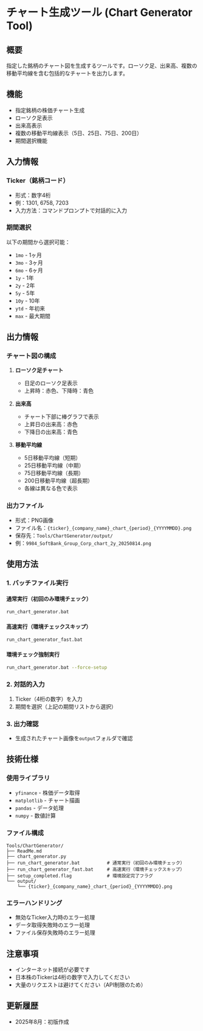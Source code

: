# チャート生成ツール (Chart Generator Tool)

## 概要
指定した銘柄のチャート図を生成するツールです。ローソク足、出来高、複数の移動平均線を含む包括的なチャートを出力します。

## 機能
- 指定銘柄の株価チャート生成
- ローソク足表示
- 出来高表示
- 複数の移動平均線表示（5日、25日、75日、200日）
- 期間選択機能

## 入力情報

### Ticker（銘柄コード）
- 形式：数字4桁
- 例：1301, 6758, 7203
- 入力方法：コマンドプロンプトで対話的に入力

### 期間選択
以下の期間から選択可能：
- `1mo` - 1ヶ月
- `3mo` - 3ヶ月
- `6mo` - 6ヶ月
- `1y` - 1年
- `2y` - 2年
- `5y` - 5年
- `10y` - 10年
- `ytd` - 年初来
- `max` - 最大期間

## 出力情報

### チャート図の構成
1. **ローソク足チャート**
   - 日足のローソク足表示
   - 上昇時：赤色、下降時：青色

2. **出来高**
   - チャート下部に棒グラフで表示
   - 上昇日の出来高：赤色
   - 下降日の出来高：青色

3. **移動平均線**
   - 5日移動平均線（短期）
   - 25日移動平均線（中期）
   - 75日移動平均線（長期）
   - 200日移動平均線（超長期）
   - 各線は異なる色で表示

### 出力ファイル
- 形式：PNG画像
- ファイル名：`{ticker}_{company_name}_chart_{period}_{YYYYMMDD}.png`
- 保存先：`Tools/ChartGenerator/output/`
- 例：`9984_SoftBank_Group_Corp_chart_2y_20250814.png`

## 使用方法

### 1. バッチファイル実行

#### 通常実行（初回のみ環境チェック）
```bash
run_chart_generator.bat
```

#### 高速実行（環境チェックスキップ）
```bash
run_chart_generator_fast.bat
```

#### 環境チェック強制実行
```bash
run_chart_generator.bat --force-setup
```

### 2. 対話的入力
1. Ticker（4桁の数字）を入力
2. 期間を選択（上記の期間リストから選択）

### 3. 出力確認
- 生成されたチャート画像を`output`フォルダで確認

## 技術仕様

### 使用ライブラリ
- `yfinance` - 株価データ取得
- `matplotlib` - チャート描画
- `pandas` - データ処理
- `numpy` - 数値計算

### ファイル構成
```
Tools/ChartGenerator/
├── ReadMe.md
├── chart_generator.py
├── run_chart_generator.bat          # 通常実行（初回のみ環境チェック）
├── run_chart_generator_fast.bat     # 高速実行（環境チェックスキップ）
├── setup_completed.flag             # 環境設定完了フラグ
└── output/
    └── {ticker}_{company_name}_chart_{period}_{YYYYMMDD}.png
```

### エラーハンドリング
- 無効なTicker入力時のエラー処理
- データ取得失敗時のエラー処理
- ファイル保存失敗時のエラー処理

## 注意事項
- インターネット接続が必要です
- 日本株のTickerは4桁の数字で入力してください
- 大量のリクエストは避けてください（API制限のため）

## 更新履歴
- 2025年8月：初版作成

